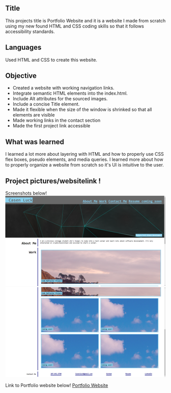 ## Title

This projects title is Portfolio Website and it is a website I made from scratch using my new found HTML and CSS coding skills so that it follows accessibility standards.

## Languages

Used HTML and CSS to create this website.

## Objective

- Created a website with working navigation links.
- Integrate semantic HTML elements into the index.html.
- Include Alt attributes for the sourced images.
- Include a concise Title element.
- Made it flexible when the size of the window is shrinked so that all elements are visible
- Made working links in the contact section
- Made the first project link accessible


## What was learned

I learned a lot more about layering with HTML and how to properly use CSS flex boxes, pseudo elements, and media queries. I learned more about how to properly organize a website from scratch so it's UI is intuitive to the user. 

## Project pictures/websitelink !

Screenshots below!
![Image of website](./Assets/website.PNG)
![Image of website 2](./Assets/website2.PNG)

Link to Portfolio website below!
[Portfolio Website](https://cluck135.github.io/Coding-Portfolio-website/)

